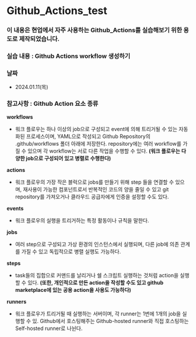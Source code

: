 # Github_Actions_test

### 이 내용은 현업에서 자주 사용하는 Github_Actions를 실습해보기 위한 용도로 제작되었습니다.

### 실습 내용 : Github Actions workflow 생성하기

### 날짜
- 2024.01.11(목)

### 참고사항 : Github Action 요소 종류

**workflows**
- 워크 플로우는 하나 이상의 job으로 구성되고 event에 의해 트리거될 수 있는 자동화된 프로세스이며, YAML으로 작성되고 Github Repository의 .github/workflows 폴더 아래에 저장한다. repository에는 여러 workflow를 가질 수 있으며 각 workflow는 서로 다른 작업을 수행할 수 있다.
**(워크 플로우는 다양한 job으로 구성되어 있고 병렬로 수행한다)**

**actions**
- 워크 플로우의 가장 작은 블럭으로 jobs를 만들기 위해 step 들을 연결할 수 있으며, 재사용이 가능한 컴포넌트로서 반복적인 코드의 양을 줄일 수 있고 git repository를 가져오거나 클라우드 공급자에게 인증을 설정할 수도 있다.

**events**
- 워크 플로우의 실행을 트리거하는 특정 활동이나 규칙을 말한다.

**jobs** 
- 여러 step으로 구성되고 가상 환경의 인스턴스에서 실행되며, 다른 job에 의존 관계를 가질 수 있고 독립적으로 병렬 실행도 가능하다.

**steps**
- task들의 집합으로 커맨드를 날리거나 쉘 스크립트 실행하는 것처럼 action을 실행할 수 있다.
**(또한, 개인적으로 만든 action을 작성할 수도 있고 github marketplace에 있는 공용 action을 사용도 가능하다)**

**runners**
- 워크 플로우가 트리거될 때 실행하는 서버이며, 각 runner는 1번에 1개의 job을 실행할 수 있. Github에서 호스팅해주는 Github-hosted runner와 직접 호스팅하는 Self-hosted runner로 나뉜다.
